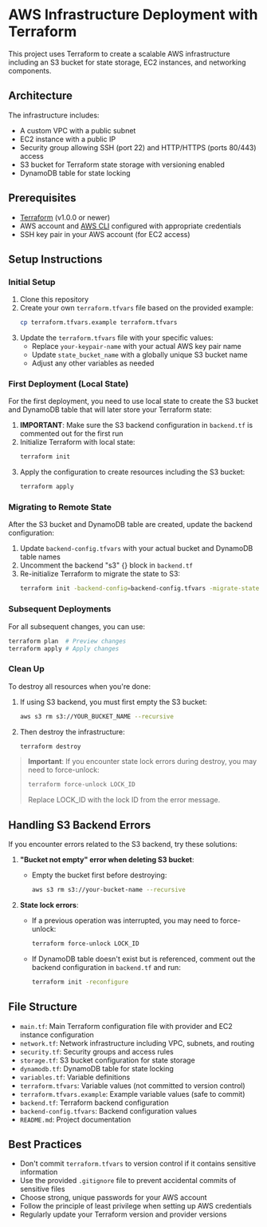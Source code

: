 # AWS Infrastructure Deployment with Terraform

This project uses Terraform to create a scalable AWS infrastructure including an S3 bucket for state storage, EC2 instances, and networking components.

## Architecture

The infrastructure includes:
- A custom VPC with a public subnet
- EC2 instance with a public IP
- Security group allowing SSH (port 22) and HTTP/HTTPS (ports 80/443) access
- S3 bucket for Terraform state storage with versioning enabled
- DynamoDB table for state locking

## Prerequisites

- [Terraform](https://www.terraform.io/downloads.html) (v1.0.0 or newer)
- AWS account and [AWS CLI](https://aws.amazon.com/cli/) configured with appropriate credentials
- SSH key pair in your AWS account (for EC2 access)

## Setup Instructions

### Initial Setup

1. Clone this repository
2. Create your own `terraform.tfvars` file based on the provided example:
   ```bash
   cp terraform.tfvars.example terraform.tfvars
   ```
3. Update the `terraform.tfvars` file with your specific values:
   - Replace `your-keypair-name` with your actual AWS key pair name
   - Update `state_bucket_name` with a globally unique S3 bucket name
   - Adjust any other variables as needed

### First Deployment (Local State)

For the first deployment, you need to use local state to create the S3 bucket and DynamoDB table that will later store your Terraform state:

1. **IMPORTANT**: Make sure the S3 backend configuration in `backend.tf` is commented out for the first run
2. Initialize Terraform with local state:
   ```bash
   terraform init
   ```
3. Apply the configuration to create resources including the S3 bucket:
   ```bash
   terraform apply
   ```

### Migrating to Remote State

After the S3 bucket and DynamoDB table are created, update the backend configuration:

1. Update `backend-config.tfvars` with your actual bucket and DynamoDB table names
2. Uncomment the backend "s3" {} block in `backend.tf`
3. Re-initialize Terraform to migrate the state to S3:
   ```bash
   terraform init -backend-config=backend-config.tfvars -migrate-state
   ```

### Subsequent Deployments

For all subsequent changes, you can use:

```bash
terraform plan  # Preview changes
terraform apply # Apply changes
```

### Clean Up

To destroy all resources when you're done:

1. If using S3 backend, you must first empty the S3 bucket:
   ```bash
   aws s3 rm s3://YOUR_BUCKET_NAME --recursive
   ```
2. Then destroy the infrastructure:
   ```bash
   terraform destroy
   ```

> **Important**: If you encounter state lock errors during destroy, you may need to force-unlock:
> ```bash
> terraform force-unlock LOCK_ID
> ```
> Replace LOCK_ID with the lock ID from the error message.

## Handling S3 Backend Errors

If you encounter errors related to the S3 backend, try these solutions:

1. **"Bucket not empty" error when deleting S3 bucket**:
   - Empty the bucket first before destroying:
     ```bash
     aws s3 rm s3://your-bucket-name --recursive
     ```

2. **State lock errors**:
   - If a previous operation was interrupted, you may need to force-unlock:
     ```bash
     terraform force-unlock LOCK_ID
     ```
   - If DynamoDB table doesn't exist but is referenced, comment out the backend configuration in `backend.tf` and run:
     ```bash
     terraform init -reconfigure
     ```

## File Structure

- `main.tf`: Main Terraform configuration file with provider and EC2 instance configuration
- `network.tf`: Network infrastructure including VPC, subnets, and routing
- `security.tf`: Security groups and access rules
- `storage.tf`: S3 bucket configuration for state storage
- `dynamodb.tf`: DynamoDB table for state locking
- `variables.tf`: Variable definitions
- `terraform.tfvars`: Variable values (not committed to version control)
- `terraform.tfvars.example`: Example variable values (safe to commit)
- `backend.tf`: Terraform backend configuration
- `backend-config.tfvars`: Backend configuration values
- `README.md`: Project documentation

## Best Practices

- Don't commit `terraform.tfvars` to version control if it contains sensitive information
- Use the provided `.gitignore` file to prevent accidental commits of sensitive files
- Choose strong, unique passwords for your AWS account
- Follow the principle of least privilege when setting up AWS credentials
- Regularly update your Terraform version and provider versions 